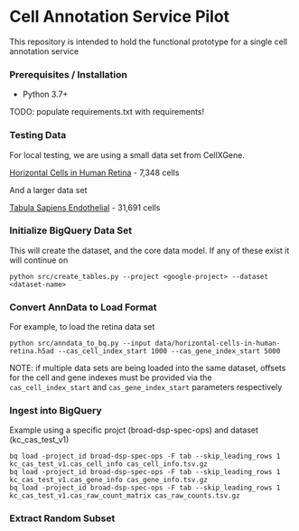 # Cell Annotation Service Pilot

This repository is intended to hold the functional prototype for a single cell annotation service

### Prerequisites / Installation

 - Python 3.7+

TODO: populate requirements.txt with requirements!

### Testing Data

For local testing, we are using a small data set from CellXGene.

[Horizontal Cells in Human Retina](https://cellxgene.cziscience.com/collections/af893e86-8e9f-41f1-a474-ef05359b1fb7) - 7,348 cells

And a larger data set

[Tabula Sapiens Endothelial](https://cellxgene.cziscience.com/collections/e5f58829-1a66-40b5-a624-9046778e74f5) -  31,691 cells

### Initialize BigQuery Data Set

This will create the dataset, and the core data model.  If any of these exist it will continue on

```
python src/create_tables.py --project <google-project> --dataset <dataset-name>
```

### Convert AnnData to Load Format

For example, to load the retina data set

```
python src/anndata_to_bq.py --input data/horizontal-cells-in-human-retina.h5ad --cas_cell_index_start 1000 --cas_gene_index_start 5000
```

NOTE: if multiple data sets are being loaded into the same dataset, offsets for the cell and gene indexes must be provided via the `cas_cell_index_start` and `cas_gene_index_start` parameters respectively

### Ingest into BigQuery

Example using a specific projct (broad-dsp-spec-ops) and dataset (kc_cas_test_v1)

```
bq load -project_id broad-dsp-spec-ops -F tab --skip_leading_rows 1 kc_cas_test_v1.cas_cell_info cas_cell_info.tsv.gz
bq load -project_id broad-dsp-spec-ops -F tab --skip_leading_rows 1 kc_cas_test_v1.cas_gene_info cas_gene_info.tsv.gz
bq load -project_id broad-dsp-spec-ops -F tab --skip_leading_rows 1 kc_cas_test_v1.cas_raw_count_matrix cas_raw_counts.tsv.gz
```

### Extract Random Subset